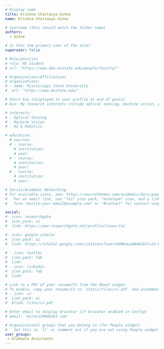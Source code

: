 ```yaml
---
# Display name
title: Krishna Chaitanya Ginne
name: Krishna Chaitanya Ginne

# Username (this should match the folder name)
authors:
  - Ginne

# Is this the primary user of the site?
superuser: false

# Role/position
# role: MS Student
# url: "https://www.abe.msstate.edu/people/faculty/"

# Organizations/Affiliations
# organizations:
# - name: Mississippi State University
#  url: "https://www.msstate.edu/"

# Short bio (displayed in user profile at end of posts)
# bio: My research interests include optical sensing, machine vision, precision agriculture, food assessment and data analytics.

# interests:
# - Optical Sensing
# - Machine Vision
# - AI & Robotics

# education:
  # courses:
  # - course: 
    # institution: 
    # year: 
  # - course: 
    # institution: 
    # year: 
  # - course: 
    # institution:
    # year: 

# Social/Academic Networking
# For available icons, see: https://sourcethemes.com/academic/docs/page-builder/#icons
#   For an email link, use "fas" icon pack, "envelope" icon, and a link in the
#   form "mailto:your-email@example.com" or "#contact" for contact widget.

social:
#- icon: researchgate
#  icon_pack: ai
#  link: https://www.researchgate.net/profile/Jiaxu-Cai

#- icon: google-scholar
#  icon_pack: ai
#  link: https://scholar.google.com/citations?user=hOW6aLwAAAAJ&hl=zh-CN&oi=ao 
  
# - icon: twitter
#  icon_pack: fab
#  link: 
# - icon: linkedin
#  icon_pack: fab
#  link: 

# Link to a PDF of your resume/CV from the About widget.
# To enable, copy your resume/CV to `static/files/cv.pdf` and uncomment the lines below.
# - icon: cv
#  icon_pack: ai
#  #link: files/cv.pdf

# Enter email to display Gravatar (if Gravatar enabled in Config)
# email: 'miracs2088@163.com'

# Organizational groups that you belong to (for People widget)
#   Set this to `[]` or comment out if you are not using People widget.
user_groups:
 - Graduate Assistants
---
```

